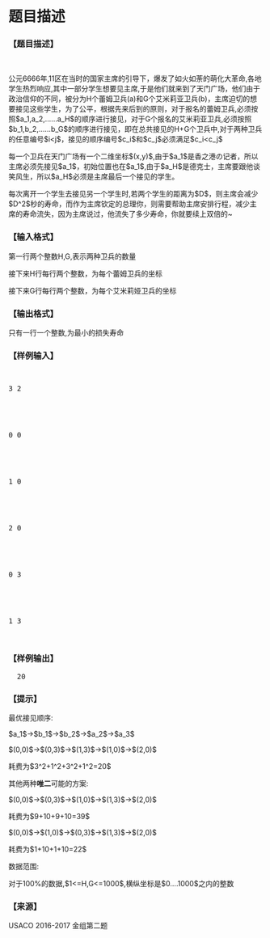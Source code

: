 # 题目描述


<h3>
【题目描述】
</h3>
<br/>
<p>
公元6666年,11区在当时的国家主席的引导下，爆发了如火如荼的萌化大革命,各地学生热烈响应,其中一部分学生想要见主席,于是他们就来到了天门广场，他们由于政治信仰的不同，被分为H个蕾姆卫兵(a)和G个艾米莉亚卫兵(b)，主席迫切的想要接见这些学生，为了公平，根据先来后到的原则，对于报名的蕾姆卫兵,必须按照$a_1,a_2,......a_H$的顺序进行接见，对于G个报名的艾米莉亚卫兵,必须按照$b_1,b_2,......b_G$的顺序进行接见，即在总共接见的H+G个卫兵中,对于两种卫兵的任意编号$i&lt;j$，接见的顺序编号$c_i$和$c_j$必须满足$c_i&lt;c_j$
</p>
<p>
每一个卫兵在天门广场有一个二维坐标$(x,y)$,由于$a_1$是香之港の记者，所以主席必须先接见$a_1$，初始位置也在$a_1$,由于$a_H$是德克士，主席要跟他谈笑风生，所以$a_H$必须是主席最后一个接见的学生。
</p>
<p>
每次离开一个学生去接见另一个学生时,若两个学生的距离为$D$，则主席会减少$D^2$秒的寿命，而作为主席钦定的总理你，则需要帮助主席安排行程，减少主席的寿命流失，因为主席说过，他流失了多少寿命，你就要续上双倍的~
</p>
<h3>
【输入格式】
</h3>
<p>
第一行两个整数H,G,表示两种卫兵的数量
</p>
<p>
接下来H行每行两个整数，为每个蕾姆卫兵的坐标
</p>
<p>
接下来G行每行两个整数，为每个艾米莉娅卫兵的坐标
</p>
<h3>
【输出格式】
</h3>
<p>
只有一行一个整数,为最小的损失寿命
</p>
<h3>
【样例输入】
</h3>
<pre><p>
3 2
</p>

<p>
0 0
</p>

<p>
1 0
</p>

<p>
2 0
</p>

<p>
0 3
</p>

<p>
1 3<span style="font-family:monospace;"></span> 
</p>
</pre>
<h3>
【样例输出】
</h3>
<pre>  20</pre>
<h3>
【提示】
</h3>
<p>
最优接见顺序:
</p>
<p>
$a_1$-&gt;$b_1$-&gt;$b_2$-&gt;$a_2$-&gt;$a_3$
</p>
<p>
$(0,0)$-&gt;$(0,3)$-&gt;$(1,3)$-&gt;$(1,0)$-&gt;$(2,0)$
</p>
<p>
耗费为$3^2+1^2+3^2+1^2=20$
</p>
<p>
其他两种<strong>唯二</strong>可能的方案:
</p>
<p>
$(0,0)$-&gt;$(0,3)$-&gt;$(1,0)$-&gt;$(1,3)$-&gt;$(2,0)$
</p>
<p>
耗费为$9+10+9+10=39$
</p>
<p>
$(0,0)$-&gt;$(1,0)$-&gt;$(0,3)$-&gt;$(1,3)$-&gt;$(2,0)$
</p>
<p>
耗费为$1+10+1+10=22$
</p>
<p>
数据范围:
</p>
<p>
对于100%的数据,$1&lt;=H,G&lt;=1000$,横纵坐标是$0....1000$之内的整数
</p>
<h3>
【来源】
</h3>
<p>
USACO 2016-2017 金组第二题
</p>
